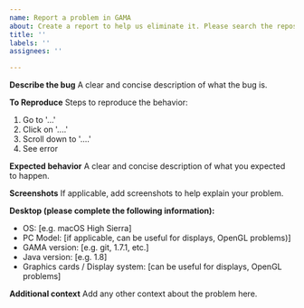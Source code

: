 ```yaml
---
name: Report a problem in GAMA
about: Create a report to help us eliminate it. Please search the repository first to make sure this is a new problem. And remember, the more information you provide, the more likely we are to find a solution! 
title: ''
labels: ''
assignees: ''

---
```


**Describe the bug**
A clear and concise description of what the bug is.

**To Reproduce**
Steps to reproduce the behavior:
1. Go to '...'
2. Click on '....'
3. Scroll down to '....'
4. See error

**Expected behavior**
A clear and concise description of what you expected to happen.

**Screenshots**
If applicable, add screenshots to help explain your problem.

**Desktop (please complete the following information):**
 - OS: [e.g. macOS High Sierra]
 - PC Model: [if applicable, can be useful for displays, OpenGL problems)]
 - GAMA version: [e.g. git, 1.7.1, etc.]
 - Java version: [e.g. 1.8]
 - Graphics cards / Display system: [can be useful for displays, OpenGL problems]

**Additional context**
Add any other context about the problem here.
